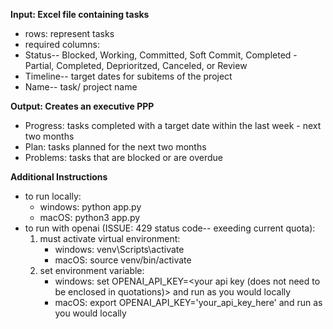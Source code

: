 **Input: Excel file containing tasks**

- rows: represent tasks
- required columns:
- Status-- Blocked, Working, Committed, Soft Commit, Completed - Partial, Completed, Deprioritzed, Canceled, or Review
- Timeline-- target dates for subitems of the project
- Name-- task/ project name

**Output: Creates an executive PPP**

- Progress: tasks completed with a target date within the last week - next two months
- Plan: tasks planned for the next two months
- Problems: tasks that are blocked or are overdue

**Additional Instructions**

- to run locally:
     - windows: python app.py
     - macOS: python3 app.py
- to run with openai (ISSUE: 429 status code-- exeeding current quota):
     1. must activate virtual environment:
        - windows: venv\Scripts\activate
        - macOS: source venv/bin/activate
     2. set environment variable:
        - windows: set OPENAI_API_KEY=<your api key (does not need to be enclosed in quotations)> and run as you would locally
        - macOS: export OPENAI_API_KEY='your_api_key_here' and run as you would locally


           
